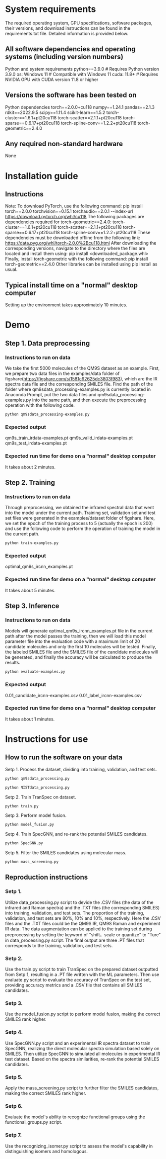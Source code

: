 # System requirements

The required operating system, GPU specifications, software packages, their versions, and download instructions can be found in the requirements.txt file.  Detailed information is provided below.

## All software dependencies and operating systems (including version numbers)

Python and system requirements 
python==3.9.0  # Requires Python version 3.9.0
os: Windows 11  # Compatible with Windows 11
cuda: 11.8+  # Requires NVIDIA GPU with CUDA version 11.8 or higher

## Versions the software has been tested on

Python dependencies
torch==2.0.0+cu118
numpy==1.24.1
pandas==2.1.3
rdkit==2022.9.5
scipy==1.11.4
scikit-learn==1.5.2
torch-cluster==1.6.1+pt20cu118
torch-scatter==2.1.1+pt20cu118
torch-sparse==0.6.17+pt20cu118
torch-spline-conv==1.2.2+pt20cu118
torch-geometric==2.4.0

## Any required non-standard hardware

None

# Installation guide

## Instructions

Note: To download PyTorch, use the following command:
pip install torch==2.0.0 torchvision==0.15.1 torchaudio==2.0.1 --index-url https://download.pytorch.org/whl/cu118
The following packages are dependencies required for torch-geometric==2.4.0:
torch-cluster==1.6.1+pt20cu118
torch-scatter==2.1.1+pt20cu118
torch-sparse==0.6.17+pt20cu118
torch-spline-conv==1.2.2+pt20cu118
These dependencies must be downloaded offline from the following link: 
https://data.pyg.org/whl/torch-2.0.0%2Bcu118.html 
After downloading the corresponding versions, navigate to the directory where the files are located and install them using:
pip install <downloaded_package.whl>
Finally, install torch-geometric with the following command:
pip install torch-geometric==2.4.0
Other libraries can be installed using pip install as usual.

## Typical install time on a "normal" desktop computer

Setting up the environment takes approximately 10 minutes.

# Demo

## Step 1. Data preprocessing

### Instructions to run on data

We take the first 5000 molecules of the QM9S dataset as an example. First, we prepare two data files in the examples/data folder of figshare(https://figshare.com/s/1581c92625dc3803f983), which are the IR spectra data file and the corresponding SMILES file. Find the path of the folder where qm9sdata_processing-examples.py is currently located in Anaconda Prompt, put the two data files and qm9sdata_processing-examples.py into the same path, and then execute the preprocessing operation with the following code.

```python
python qm9sdata_processing-examples.py
```

### Expected output

qm9s_train_irdata-examples.pt
qm9s_valid_irdata-examples.pt
qm9s_test_irdata-examples.pt

### Expected run time for demo on a "normal" desktop computer

It takes about 2 minutes.

## Step 2. Training

### Instructions to run on data

Through preprocessing, we obtained the infrared spectral data that went into the model under the current path. Training set, validation set and test set files were generated in the examples/dataset folder of figshare. Here, we set the epoch of the training process to 5 (actually the epoch is 200) and use the following code to perform the operation of training the model in the current path.

```python
python train-examples.py
```

### Expected output

optimal_qm9s_ircnn_examples.pt

### Expected run time for demo on a "normal" desktop computer

It takes about 5 minutes.

## Step 3. Inference

### Instructions to run on data

Models will generate optimal_qm9s_ircnn_examples.pt file in the current path after the model passes the training, then we will load this model parameter file into the evaluation code with a maximum limit of 20 candidate molecules and only the first 10 molecules will be tested. Finally, the labeled SMILES file and the SMILES file of the candidate molecules will be generated, and finally the accuracy will be calculated to produce the results. 

```python
python evaluate-examples.py
```

### Expected output

0.01_candidate_ircnn-examples.csv
0.01_label_ircnn-examples.csv

### Expected run time for demo on a "normal" desktop computer

It takes about 1 minutes.

# Instructions for use

## How to run the software on your data

Setp 1. Process the dataset, dividing into training, validation, and test sets.

```python
python qm9sdata_processing.py
```

```python
python NISTdata_processing.py
```

Setp 2. Train TranSpec on dataset.

```python
python train.py
```

Setp 3. Perform model fusion.

```python
python model_fusion.py
```

Setp 4. Train SpecGNN, and re-rank the potential SMILES candidates.

```python
python SpecGNN.py
```

Setp 5. Filter the SMILES candidates using molecular mass.

```python
python mass_screening.py
```

## Reproduction instructions

### Setp 1. 

Utilize data_processing.py script to devide the .CSV files (the data of the infrared and Raman spectra) and the .TXT files (the corresponding SMILES) into training, validation, and test sets. The proportion of the training, validation, and test sets are 80%, 10% and 10%, respectively. Here the .CSV files and the .TXT files could be the QM9S IR, QM9S Raman and experiment IR data. The data augmentation can be applied to the training set during preprocessing by setting the keyword of "shift，scale or quantize" to "Ture" in data_processing.py script. The final output are three .PT files that corresponds to the training, validation, and test sets.

### Setp 2. 

Use the train.py script to train TranSpec on the prepared dataset outputted from Setp 1, resulting in a .PT file written with the ML parameters. Then use evaluate.py script to evaluate the accuracy of TranSpec on the test set, providing accuracy metrics and a .CSV file that contains all SMILES candidates.

### Setp 3. 

Use the model_fusion.py script to perform model fusion, making the correct SMILES rank higher.

### Setp 4. 

Use SpecGNN.py script and an experimental IR spectra dataset to train SpecGNN, realizing the direct molecular spectra simulation based solely on SMILES. Then utilize SpecGNN to simulated all molecules in experimental IR test dataset. Based on the spectra similarities, re-rank the potential SMILES candidates.

### Setp 5. 

Apply the mass_screening.py script to further filter the SMILES candidates, making the correct SMILES rank higher.

### Setp 6. 

Evaluate the model's ability to recognize functional groups using the functional_groups.py script.

### Setp 7. 

Use the recognizing_isomer.py script to assess the model's capability in distinguishing isomers and homologous.










